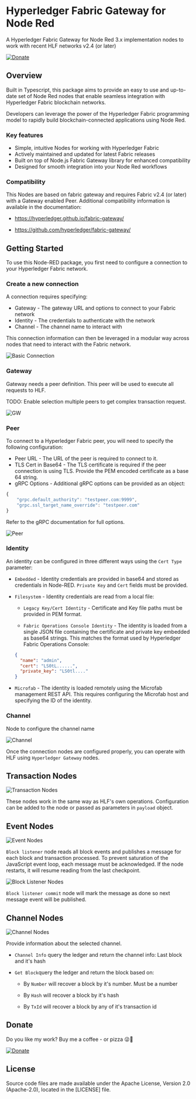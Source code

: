# Hyperledger Fabric Gateway for Node Red 

A Hyperledger Fabric Gateway for Node Red 3.x implementation nodes to work with recent HLF networks v2.4 (or later)

[![Donate][donation-badge]](https://www.buymeacoffee.com/siglesiasg)

[donation-badge]: https://img.shields.io/badge/Buy%20me%20a%20pizza-%23d32f2f?logo=buy-me-a-coffee&style=flat&logoColor=white

## Overview

Built in Typescript, this package aims to provide an easy to use and up-to-date set of Node Red nodes that enable seamless integration with Hyperledger Fabric blockchain networks.

Developers can leverage the power of the Hyperledger Fabric programming model to rapidly build blockchain-connected applications using Node Red.

### Key features

 - Simple, intuitive Nodes for working with Hyperledger Fabric
 - Actively maintained and updated for latest Fabric releases
 - Built on top of Node.js Fabric Gateway library for enhanced compatibility
 - Designed for smooth integration into your Node Red workflows

### Compatibility

This Nodes are based on fabric gateway and requires Fabric v2.4 (or later) with a Gateway enabled Peer. Additional compatibility information is available in the documentation:

- https://hyperledger.github.io/fabric-gateway/

- https://github.com/hyperledger/fabric-gateway/

## Getting Started

To use this Node-RED package, you first need to configure a connection to your Hyperledger Fabric network.

### Create a new connection

A connection requires specifying:
 - Gateway - The gateway URL and options to connect to your Fabric network
 - Identity - The credentials to authenticate with the network
 - Channel - The channel name to interact with

This connection information can then be leveraged in a modular way across nodes that need to interact with the Fabric network.

![Basic Connection][connection1]

[connection1]: ./readme-assets/connection1.png

### Gateway

Gateway needs a peer definition. This peer will be used to execute all requests to HLF.

TODO: Enable selection multiple peers to get complex transaction request.


![GW][connection-gw]

[connection-gw]: ./readme-assets/connection-gw.png

### Peer

To connect to a Hyperledger Fabric peer, you will need to specify the following configuration:

 - Peer URL - The URL of the peer is required to connect to it. 
 - TLS Cert in Base64 - The TLS certificate is required if the peer connection is using TLS. Provide the PEM encoded certificate as a base 64 string. 
 - gRPC Options - Additional gRPC options can be provided as an object:

```js
{
    "grpc.default_authority": "testpeer.com:9999",
    "grpc.ssl_target_name_override": "testpeer.com"
}
```

Refer to the gRPC documentation for full options.

![Peer][connection-peer]

[connection-peer]: ./readme-assets/connection-peer.png

### Identity

An identity can be configured in three different ways using the `Cert Type` parameter:

- `Embedded` - Identity credentials are provided in base64 and stored as credentials in Node-RED. `Private Key` and `Cert` fields must be provided.

- `Filesystem` - Identity credentials are read from a local file:

    - `Legacy Key/Cert Identity` - Certificate and Key file paths must be provided in PEM format.
    
    - `Fabric Operations Console Identity` - The identity is loaded from a single JSON file containing the certificate and private key embedded as base64 strings. This matches the format used by Hyperledger Fabric Operations Console:

    ```json 
    {
      "name": "admin",  
      "cert": "LS0tL......",
      "private_key": "LS0tl...."
    }
    ```

- `Microfab` - The identity is loaded remotely using the Microfab management REST API. This requires configuring the Microfab host and specifying the ID of the identity.

### Channel

Node to configure the channel name

![Channel][connection-channel]

[connection-channel]: ./readme-assets/connection-channel.png

Once the connection nodes are configured properly, you can operate with HLF using `Hyperledger Gateway` nodes.

## Transaction Nodes

![Transaction Nodes][transaction-nodes]

[transaction-nodes]: ./readme-assets/transaction-nodes.png

These nodes work in the same way as HLF's own operations. Configuration can be added to the node or passed as parameters in `payload` object. 

## Event Nodes

![Event Nodes][event-nodes]

[event-nodes]: ./readme-assets/event-nodes.png

`Block listener` node reads all block events and publishes a message for each block and transaction processed. To prevent saturation of the JavaScript event loop, each message must be acknowledged. If the node restarts, it will resume reading from the last checkpoint.

![Block Listener Nodes][transaction-events]

[transaction-events]: ./readme-assets/transaction-events.png

`Block listener commit` node will mark the message as done so next message event will be published.

## Channel Nodes

![Channel Nodes][channel-nodes]

[channel-nodes]: ./readme-assets/channel-nodes.png

Provide information about the selected channel.

  - `Channel Info` query the ledger and return the channel info: Last block and it's hash

  - `Get Block`query the ledger and return the block based on:

    - By `Number` will recover a block by it's number. Must be a number

    - By `Hash` will recover a block by it's hash

    - By `TxId` will recover a block by any of it's transaction id

## Donate
Do you like my work? Buy me a coffee - or pizza 😜🍕

[![Donate][donation-badge-2]](https://www.buymeacoffee.com/siglesiasg)

[donation-badge-2]: ./readme-assets/bmc_qr.png

## License <a name="license"></a>
Source code files are made available under the Apache License, Version 2.0 (Apache-2.0), located in the [LICENSE] file.
